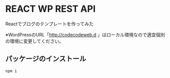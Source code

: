 # REACT WP REST API
Reactでブログのテンプレートを作ってみた

※WordPressのURL「http://codecodeweb.d
」はローカル環境なので適宜個別の環境に変更してください。

## パッケージのインストール

```
npm i
```




